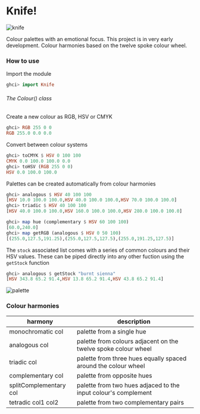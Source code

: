 # Knife!


![knife](https://cloud.githubusercontent.com/assets/5771172/8354117/bd3eb12c-1b88-11e5-99e6-a8e7b6b27329.png)

Colour palettes with an emotional focus. This project is in very early development. Colour harmonies based on the twelve spoke colour wheel.

### How to use
Import the module
```haskell
ghci> import Knife
```
###### The Colour() class
Create a new colour as RGB, HSV or CMYK
```haskell
ghci> RGB 255 0 0
RGB 255.0 0.0 0.0
```

Convert between colour systems
```haskell
ghci> toCMYK $ HSV 0 100 100
CMYK 0.0 100.0 100.0 0.0
ghci> toHSV (RGB 255 0 0)
HSV 0.0 100.0 100.0
```

Palettes can be created automatically from colour harmonies
```haskell
ghci> analogous $ HSV 40 100 100
[HSV 10.0 100.0 100.0,HSV 40.0 100.0 100.0,HSV 70.0 100.0 100.0]
ghci> triadic $ HSV 40 100 100
[HSV 40.0 100.0 100.0,HSV 160.0 100.0 100.0,HSV 280.0 100.0 100.0]
```

```haskell
ghci> map hue (complementary $ HSV 60 100 100) 
[60.0,240.0]
ghci> map getRGB (analogous $ HSV 0 50 100)
[(255.0,127.5,191.25),(255.0,127.5,127.5),(255.0,191.25,127.5)]
```

The `stock` associated list comes with a series of common colours and their HSV values. These can be piped directly into any other fuction using the `getStock` function
```haskell
ghci> analogous $ getStock "burnt sienna" 
[HSV 343.8 65.2 91.4,HSV 13.8 65.2 91.4,HSV 43.8 65.2 91.4]

```

![palette](https://cloud.githubusercontent.com/assets/5771172/8350803/fc261f96-1b6b-11e5-8420-de8ecf6288b2.png)


### Colour harmonies
harmony | description
------------- | -------------
monochromatic col | palette from a single hue
analogous col  | palette from colours adjacent on the twelve spoke colour wheel
triadic col | palette from three hues equally spaced around the colour wheel
complementary col  | palette from opposite hues
splitComplementary col  | palette from two hues adjaced to the input colour's complement
tetradic col1 col2  | palette from two complementary pairs
